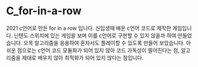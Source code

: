 # C_for-in-a-row
2021 c언어로 만든 for in a row 입니다.
신입생때 배운 c언어 코드로 제작한 게임입니다. 닌텐도 스위치에 있는 게임을 보며 이를 c언어로 구현할 수 있지 않을까 하여 만들었습니다.
오목 알고리즘을 응용하여 혼자서도 플레이할 수 있도록 만들어 보았습니다.
아쉬운 점으로는 c언어 코드 모듈화가 되어 있지 않아 코드 가독성이 떨어진다는 점, 알고리즘을 제대로 배우지 않아 최적화가 되어 있지 않다는 점입니다.
